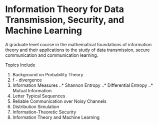 # Information Theory for Data Transmission, Security, and Machine Learning
A graduate level course in the mathematical foundations of information theory and their applications to the study of data transmission, secure communication and communication learning.

Topics Include

1. Background on Probability Theory
2. f - divergence
3. Information Measures
..* Shannon Entropy
..* Differential Entropy
..* Mutual Information
4. Letter Typical Sequences
5. Reliable Communication over Noisy Channels
6. Distribution Simulation
7. Information-Theoretic Security
8. Information Theory and Machine Learning